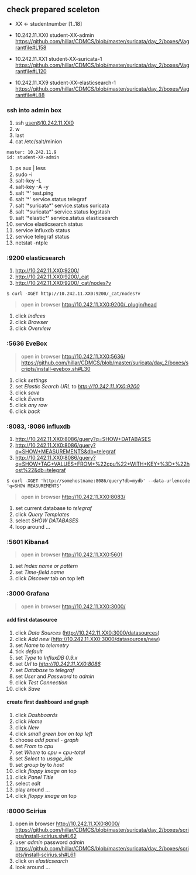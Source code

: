 ## check prepared sceleton

* XX <- studentnumber [1..18]


* 10.242.11.XX0 student-XX-admin https://github.com/hillar/CDMCS/blob/master/suricata/day_2/boxes/Vagrantfile#L158
* 10.242.11.XX1 student-XX-suricata-1 https://github.com/hillar/CDMCS/blob/master/suricata/day_2/boxes/Vagrantfile#L120
* 10.242.11.XX9 student-XX-elasticsearch-1  https://github.com/hillar/CDMCS/blob/master/suricata/day_2/boxes/Vagrantfile#L88




### ssh into admin box

1. ssh user@10.242.11.XX0
1. w
1. last
1. cat /etc/salt/minion
 ```
master: 10.242.11.9
id: student-XX-admin
 ```
1. ps aux | less
1. sudo -i
1. salt-key -L
1. salt-key -A -y
1. salt '\*' test.ping
1. salt '\*' service.status telegraf
1. salt '\*suricata\*' service.status suricata
1. salt '\*suricata\*' service.status logstash
1. salt '\*elastic\*' service.status elasticsearch
1. service elasticsearch status
1. service influxdb status
1. service telegraf status
1. netstat -ntple


### :9200 elasticsearch

1. http://10.242.11.XX0:9200/
1. http://10.242.11.XX0:9200/_cat
1. http://10.242.11.XX0:9200/_cat/nodes?v

 ```
 $ curl -XGET http://10.242.11.XX0:9200/_cat/nodes?v
 ```


> open in browser http://10.242.11.XX0:9200/_plugin/head


1. click *Indices*
1. click *Browser*
1. click *Overview*


### :5636 EveBox

> open in browser http://10.242.11.XX0:5636/ https://github.com/hillar/CDMCS/blob/master/suricata/day_2/boxes/scripts/install-evebox.sh#L30


1. click *settings*
1. set *Elastic Search URL* to *http://10.242.11.XX0:9200*  
1. click *save*
1. click *Events*
1. click *any row*
1. click *back*  

### :8083, :8086 influxdb

 1. http://10.242.11.XX0:8086/query?q=SHOW+DATABASES
 1. http://10.242.11.XX0:8086/query?q=SHOW+MEASUREMENTS&db=telegraf
 1. http://10.242.11.XX0:8086/query?q=SHOW+TAG+VALUES+FROM+%22cpu%22+WITH+KEY+%3D+%22host%22&db=telegraf

 ```
 $ curl -XGET 'http://somehostname:8086/query?db=mydb' --data-urlencode 'q=SHOW MEASUREMENTS'
 ```

 > open in browser http://10.242.11.XX0:8083/


 1. set current database to *telegraf*
 1. click *Query Templates*
 1. select *SHOW DATABASES*
 1. loop around ...



### :5601 Kibana4

> open in browser http://10.242.11.XX0:5601


1. set *Index name or pattern*
1. set *Time-field name*
1. click *Discover* tab on top left

### :3000 Grafana

> open in browser http://10.242.11.XX0:3000/

#### add first datasource

1. click *Data Sources* (http://10.242.11.XX0:3000/datasources)
1. click *Add new* (http://10.242.11.XX0:3000/datasources/new)
1. set *Name* to *telemetry*
1. tick *default*
1. set *Type* to *InfluxDB 0.9.x*
1. set *Url* to *http://10.242.11.XX0:8086*
1. set *Database* to *telegraf*
1. set *User* and *Password* to *admin*
1. click *Test Connection*
1. click *Save*

#### create first dashboard and graph

1. click *Dashboards*
1. click *Home*
1. click *New*
1. click *small green box on top left*
1. choose *add panel* - *graph*
1. set *From*  to *cpu*
1. set *Where* to *cpu* = *cpu-total*
1. set *Select* to *usage_idle*
1. set *group by* to *host*
1. click *floppy image* on top
1. click *Panel Title*
1. select *edit*
1. play around ...
1. click *floppy image* on top

### :8000 Scirius

1. open in browser http://10.242.11.XX0:8000/ https://github.com/hillar/CDMCS/blob/master/suricata/day_2/boxes/scripts/install-scirius.sh#L62
1. user *admin* password *admin* https://github.com/hillar/CDMCS/blob/master/suricata/day_2/boxes/scripts/install-scirius.sh#L61
1. click on *elasticsearch*
1. look around ...
